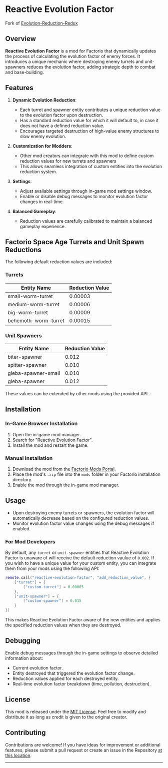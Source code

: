 # Reactive Evolution Factor
Fork of [Evolution-Reduction-Redux](https://github.com/bkrumholz/Evolution-Reduction-Redux/tree/master)

## Overview
**Reactive Evolution Factor** is a mod for Factorio that dynamically updates the process of calculating the evolution factor of enemy forces. It introduces a 
unique mechanic where destroying enemy turrets and unit-spawners reduces the evolution factor, adding strategic depth to combat and base-building.

## Features

1. **Dynamic Evolution Reduction**:
   - Each turret and spawner entity contributes a unique reduction value to the evolution factor upon destruction.
   - Has a standard reduction value for which it will default to, in case it does not have a defined reduction value.
   - Encourages targeted destruction of high-value enemy structures to slow enemy evolution.

2. **Customization for Modders**:
   - Other mod creators can integrate with this mod to define custom reduction values for new turrets and spawners
   - This allows seamless integration of custom entities into the evolution reduction system.

3. **Settings**:
   - Adjust available settings through in-game mod settings window.
   - Enable or disable debug messages to monitor evolution factor changes in real-time.

4. **Balanced Gameplay**:
   - Reduction values are carefully calibrated to maintain a balanced gameplay experience.

## Factorio Space Age Turrets and Unit Spawn Reductions

The following default reduction values are included:

### Turrets
| Entity Name             | Reduction Value |
|-------------------------|-----------------|
| small-worm-turret       | 0.00003         |
| medium-worm-turret      | 0.00006         |
| big-worm-turret         | 0.00009         |
| behemoth-worm-turret    | 0.00015         |

### Unit Spawners
| Entity Name             | Reduction Value |
|-------------------------|-----------------|
| biter-spawner           | 0.012           |
| spitter-spawner         | 0.010           |
| gleba-spawner-small     | 0.010           |
| gleba-spawner           | 0.012           |

These values can be extended by other mods using the provided API.

## Installation

### In-Game Browser Installation
1. Open the in-game mod manager.
2. Search for "Reactive Evolution Factor".
3. Install the mod and restart the game.

### Manual Installation
1. Download the mod from the [Factorio Mods Portal](https://mods.factorio.com/).
2. Place the mod's `.zip` file into the `mods` folder in your Factorio installation directory.
3. Enable the mod through the in-game mod manager.

## Usage

- Upon destroying enemy turrets or spawners, the evolution factor will automatically decrease based on the configured reduction values.
- Monitor evolution factor value changes using the debug messages if enabled.

### For Mod Developers

By default, any `turret` or `unit-spawner` entities that Reactive Evolution Factor is unaware of will receive the default reduction vaulue of `0.002`. 
If you wish to have a unique value for your custom entity, you can integrate them from your mods using the following API:

```lua
remote.call("reactive-evolution-factor", "add_reduction_value", {
    ["turret"] = {
        ["custom-turret"] = 0.00005
    },
    ["unit-spawner"] = {
        ["custom-spawner"] = 0.015
    }
})
```

This makes Reactive Evolution Factor aware of the new entities and applies the specified reduction values when they are destroyed.

## Debugging

Enable debug messages through the in-game settings to observe detailed information about:
- Current evolution factor.
- Entity destroyed that triggered the evolution factor change.
- Reduction values applied for each destroyed entity.
- Real-time evolution factor breakdown (time, pollution, destruction).

## License

This mod is released under the [MIT License](https://opensource.org/licenses/MIT). Feel free to modify and distribute it as long as credit is given to the original creator.

## Contributing

Contributions are welcome! If you have ideas for improvement or additional features, please submit a pull request or create an issue in the 
Repository [at this location](https://github.com/Ralnoc/reactive-evolution-factor/issues).

---

